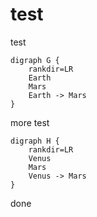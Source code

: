 # test

test

~~~{ pydot:attack-plan }
digraph G {
    rankdir=LR
    Earth
    Mars
    Earth -> Mars
}
~~~

more test

~~~{ pydot:new-attack-plan }
digraph H {
    rankdir=LR
    Venus
    Mars
    Venus -> Mars
}
~~~

done
